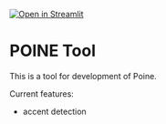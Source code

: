 [![Open in Streamlit](https://static.streamlit.io/badges/streamlit_badge_black_white.svg)](https://share.streamlit.io/polm/poine-tool/main/tool.py)

# POINE Tool

This is a tool for development of Poine. 

Current features:

- accent detection
